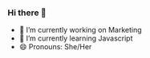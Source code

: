 ### Hi there 👋

- 🔭 I’m currently working on Marketing
- 🌱 I’m currently learning Javascript
- 😄 Pronouns: She/Her
